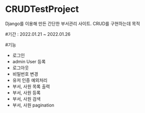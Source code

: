 # CRUDTestProject
Django를 이용해 만든 간단한 부서관리 사이트. CRUD를 구현하는데 목적

#기간 : 2022.01.21 ~ 2022.01.26

#기능
- 로그인
- admin User 등록
- 로그아웃
- 비밀번호 변경
- 유저 인증 예외처리
- 부서, 사원 목록 출력
- 부서, 사원 등록
- 부서, 사원 검색
- 부서, 사원 pagination
